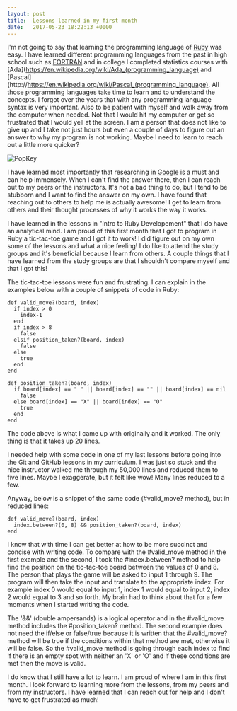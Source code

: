 ```yaml
---
layout: post
title:  Lessons learned in my first month
date:   2017-05-23 18:22:13 +0000
---
```



I'm not going to say that learning the programming language of [Ruby](http://https://en.wikipedia.org/wiki/Ruby_(programming_language)) was easy.  I have learned different programming languages from the past in high school such as [FORTRAN](https://groups.engin.umd.umich.edu/CIS/course.des/cis400/fortran/fortran.html) and in college I completed statistics courses with [Ada](https://en.wikipedia.org/wiki/Ada_(programming_language) and [Pascal](http://https://en.wikipedia.org/wiki/Pascal_(programming_language). All those programming languages take time to learn and to understand the concepts.  I forgot over the years that with any programming language syntax is very important.  Also to be patient with myself and walk away from the computer when needed.  Not that I would hit my computer or get so frustrated that I would yell at the screen.  I am a person that does not like to give up and I take not just hours but even a couple of days to figure out an answer to why my program is not working.  Maybe I need to learn to reach out a little more quicker?

![PopKey](https://m.popkey.co/3d9d6b/K6o6m.gif)

I have learned most importantly that researching in [Google](http://https://www.google.com/) is a must and can help immensely.  When I can't find the answer there, then I can reach out to my peers or the instructors.  It's not a bad thing to do, but I tend to be stubborn and I want to find the answer on my own.  I have found that reaching out to others to help me is actually awesome!  I get to learn from others and their thought processes of why it works the way it works.

I have learned in the lessons in "Intro to Ruby Developement" that I do have an analytical mind.  I am proud of this first month that I got to program in Ruby a tic-tac-toe game and I got it to work!  I did figure out on my own some of the lessons and what a nice feeling!  I do like to attend the study groups and it's beneficial because I learn from others.  A couple things that I have learned from the study groups are that I shouldn't compare myself and that I got this!

The tic-tac-toe lessons were fun and frustrating.  I can explain in the examples below with a couple of snippets of code in Ruby:

```
def valid_move?(board, index)
  if index > 0
    index-1
  end
  if index > 8
    false
  elsif position_taken?(board, index)
    false
  else
    true
  end
end

def position_taken?(board, index)
  if board[index] == " " || board[index] == "" || board[index] == nil
    false
  else board[index] == "X" || board[index] == "O"
    true
  end
end
```
The code above is what I came up with originally and it worked.  The only thing is that it takes up 20 lines.  

I needed help with some code in one of my last lessons before going into the Git and GitHub lessons in my curriculum.  I was just so stuck and the nice instructor walked me through my 50,000 lines and reduced them to five lines.  Maybe I exaggerate, but it felt like wow! Many lines reduced to a few.

Anyway, below is a snippet of the same code (#valid_move? method), but in reduced lines:

```
def valid_move?(board, index)  
  index.between?(0, 8) && position_taken?(board, index)  
end                                                      
```

I know that with time I can get better at how to be more succinct and concise with writing code.  To compare with the #valid_move method in the first example and the second, I took the #index.between? method to help find the position on the tic-tac-toe board between the values of 0 and 8.  The person that plays the game will be asked to input 1 through 9.  The program will then take the input and translate to the appropriate index.  For example index 0 would equal to input 1, index 1 would equal to input 2, index 2 would equal to 3 and so forth. My brain had to think about that for a few moments when I started writing the code.

The '&&' (double ampersands) is a logical operator and in the #valid_move method includes the #position_taken? method.  The second example does not need the if/else or false/true because it is written that the #valid_move? method will be true if the conditions within that method are met, otherwise it will be false. So the #valid_move method is going through each index to find if there is an empty spot with neither an 'X' or 'O' and if these conditions are met then the move is valid.  

I do know that I still have a lot to learn.  I am proud of where I am in this first month.  I look forward to learning more from the lessons, from my peers and from my instructors.  I have learned that I can reach out for help and I don't have to get frustrated as much!  



